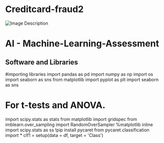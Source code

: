 # Creditcard-fraud2

![Image Description](https://miro.medium.com/max/3000/1*3f4KQvOVZQRCsFLxvHD4rA.jpeg)


# AI - Machine-Learning-Assessment


## Software and Libraries

#importing libraries
import pandas as pd
import numpy as np
import os
import seaborn as sns
from matplotlib import pyplot as plt
import seaborn as sns
# For t-tests and ANOVA.
import scipy.stats as stats
from matplotlib import gridspec
from imblearn.over_sampling import RandomOverSampler
%matplotlib inline
import scipy.stats as ss
!pip install pycaret
from pycaret.classification import *
clf1 = setup(data = df, target = 'Class')
